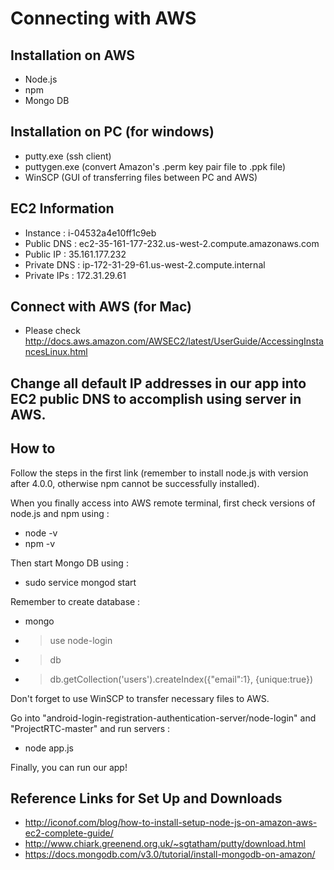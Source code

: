 # Connecting with AWS

## Installation on AWS

- Node.js
- npm
- Mongo DB

## Installation on PC (for windows)

- putty.exe (ssh client)
- puttygen.exe (convert Amazon's .perm key pair file to .ppk file)
- WinSCP (GUI of transferring files between PC and AWS)

## EC2 Information

- Instance : i-04532a4e10ff1c9eb
- Public DNS : ec2-35-161-177-232.us-west-2.compute.amazonaws.com
- Public IP : 35.161.177.232
- Private DNS : ip-172-31-29-61.us-west-2.compute.internal
- Private IPs : 172.31.29.61

## Connect with AWS (for Mac)

- Please check http://docs.aws.amazon.com/AWSEC2/latest/UserGuide/AccessingInstancesLinux.html

## Change all default IP addresses in our app into EC2 public DNS to accomplish using server in AWS.

## How to

  Follow the steps in the first link (remember to install node.js with version after 4.0.0, otherwise npm cannot be successfully installed).

  When you finally access into AWS remote terminal, first check versions of node.js and npm using :

  * node -v
  * npm -v

  Then start Mongo DB using :

  * sudo service mongod start

  Remember to create database :

  * mongo
  * > use node-login
  * > db
  * > db.getCollection('users').createIndex({"email":1}, {unique:true})

  Don't forget to use WinSCP to transfer necessary files to AWS.

  Go into "android-login-registration-authentication-server/node-login" and "ProjectRTC-master" and run servers :
  * node app.js

  Finally, you can run our app!

## Reference Links for Set Up and Downloads
- http://iconof.com/blog/how-to-install-setup-node-js-on-amazon-aws-ec2-complete-guide/
- http://www.chiark.greenend.org.uk/~sgtatham/putty/download.html
- https://docs.mongodb.com/v3.0/tutorial/install-mongodb-on-amazon/